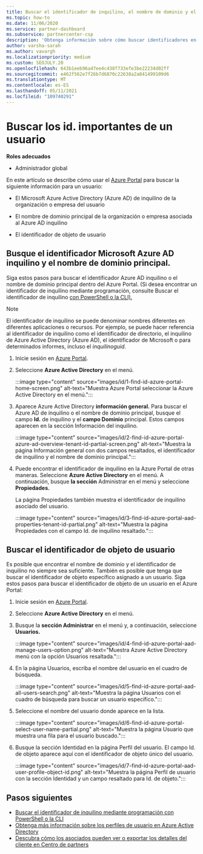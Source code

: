 ```yaml
---
title: Buscar el identificador de inquilino, el nombre de dominio y el identificador de objeto de usuario
ms.topic: how-to
ms.date: 11/06/2020
ms.service: partner-dashboard
ms.subservice: partnercenter-csp
description: 'Obtenga información sobre cómo buscar identificadores en el Azure Portal: el identificador de inquilino de Azure AD, el nombre de dominio o el identificador de objeto de usuario específico de una organización. Algunas tareas necesitan esta información.'
author: varsha-sarah
ms.author: vavargh
ms.localizationpriority: medium
ms.custom: SEOJULY.20
ms.openlocfilehash: 643b1eeb96a47ee4c438f733efe3be22234d02ff
ms.sourcegitcommit: e462f562e7f26b7d6870c22638a2a841499109d6
ms.translationtype: MT
ms.contentlocale: es-ES
ms.lasthandoff: 05/11/2021
ms.locfileid: "109740291"
---
```

# <a name="locate-important-ids-for-a-user"></a>Buscar los id. importantes de un usuario

**Roles adecuados**

- Administrador global

En este artículo se describe cómo usar el [Azure Portal](https://portal.azure.com/) para buscar la siguiente información para un usuario:

- El Microsoft Azure Active Directory (Azure AD) de inquilino de la organización o empresa del usuario

- El nombre de dominio principal de la organización o empresa asociada al Azure AD inquilino

- El identificador de objeto de usuario

## <a name="find-the-microsoft-azure-ad-tenant-id-and-primary-domain-name"></a>Busque el identificador Microsoft Azure AD inquilino y el nombre de dominio principal.

Siga estos pasos para buscar el identificador Azure AD inquilino o el nombre de dominio principal dentro del Azure Portal. (Si desea encontrar un identificador de inquilino mediante programación, consulte Buscar el identificador de inquilino [con PowerShell o la CLI).](/azure/active-directory/fundamentals/active-directory-how-to-find-tenant#find-tenant-id-with-powershell)

> [!NOTE]
> El identificador de inquilino se puede denominar nombres diferentes en diferentes aplicaciones o recursos. Por ejemplo, se puede hacer referencia al identificador de inquilino como el identificador de directorio, el inquilino de Azure Active Directory (Azure AD), el identificador de Microsoft o para determinados informes, incluso el *inquilinoguid*.

1. Inicie sesión en [Azure Portal](https://portal.azure.com/).

2. Seleccione **Azure Active Directory** en el menú.

   :::image type="content" source="images/id/1-find-id-azure-portal-home-screen.png" alt-text="Muestra Azure Portal seleccionar la Azure Active Directory en el menú.":::

3. Aparece Azure Active Directory **información general.** Para buscar el Azure AD de inquilino o el nombre de dominio principal, busque el campo **Id.** de inquilino y el **campo Dominio** principal. Estos campos aparecen en la sección Información del inquilino.

   :::image type="content" source="images/id/2-find-id-azure-portal-azure-ad-overview-tenant-id-partial-screen.png" alt-text="Muestra la página Información general con dos campos resaltados, el identificador de inquilino y el nombre de dominio principal.":::

4. Puede encontrar el identificador de inquilino en la Azure Portal de otras maneras. Seleccione **Azure Active Directory** en el menú. A continuación, busque **la sección** Administrar en el menú y seleccione **Propiedades.**

   La página Propiedades también muestra el identificador de inquilino asociado del usuario.

   :::image type="content" source="images/id/3-find-id-azure-portal-aad-properties-tenant-id-partial.png" alt-text="Muestra la página Propiedades con el campo Id. de inquilino resaltado.":::

## <a name="find-the-user-object-id"></a>Buscar el identificador de objeto de usuario

Es posible que encontrar el nombre de dominio y el identificador de inquilino no siempre sea suficiente. También es posible que tenga que buscar el identificador de objeto específico asignado a un usuario. Siga estos pasos para buscar el identificador de objeto de un usuario en el Azure Portal:

1. Inicie sesión en [Azure Portal](https://portal.azure.com/).

2. Seleccione **Azure Active Directory** en el menú.

3. Busque la **sección Administrar** en el menú y, a continuación, seleccione **Usuarios.**

      :::image type="content" source="images/id/4-find-id-azure-portal-aad-manage-users-option.png" alt-text="Muestra Azure Active Directory menú con la opción Usuarios resaltada.":::

4. En la página Usuarios, escriba el nombre del usuario en el cuadro de búsqueda.

      :::image type="content" source="images/id/5-find-id-azure-portal-aad-all-users-search.png" alt-text="Muestra la página Usuarios con el cuadro de búsqueda para buscar un usuario específico.":::

5. Seleccione el nombre del usuario donde aparece en la lista.  

      :::image type="content" source="images/id/6-find-id-azure-portal-select-user-name-partial.png" alt-text="Muestra la página Usuario que muestra una fila para el usuario buscado.":::

6. Busque la sección Identidad en la página Perfil del usuario. El campo Id. de objeto aparece aquí con el identificador de objeto único del usuario.

      :::image type="content" source="images/id/7-find-id-azure-portal-aad-user-profile-object-id.png" alt-text="Muestra la página Perfil de usuario con la sección Identidad y un campo resaltado para Id. de objeto.":::

## <a name="next-steps"></a>Pasos siguientes

- [Buscar el identificador de inquilino mediante programación con PowerShell o la CLI](/azure/active-directory/fundamentals/active-directory-how-to-find-tenant)
- [Obtenga más información sobre los perfiles de usuario en Azure Active Directory](/azure/active-directory/fundamentals/active-directory-users-profile-azure-portal)
- [Descubra cómo los asociados pueden ver o exportar los detalles del cliente en Centro de partners](see-your-customer-list.md)

